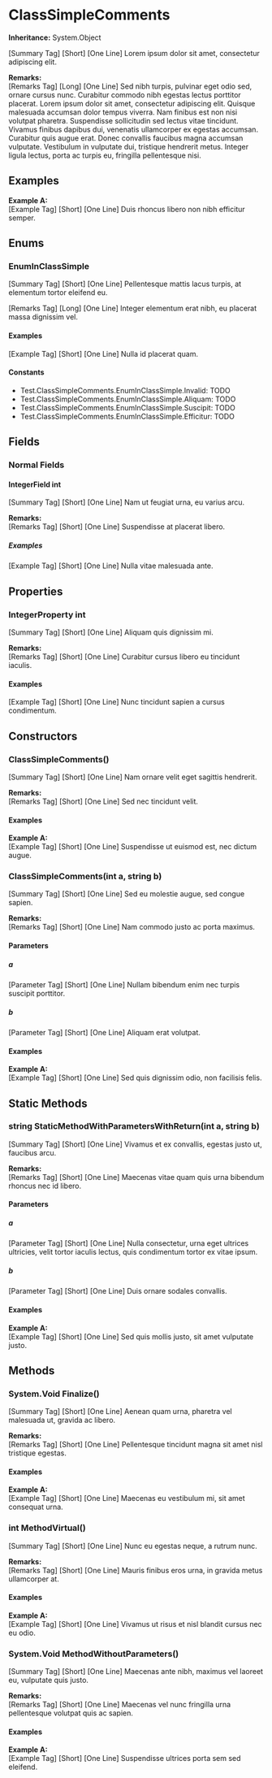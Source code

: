 # ClassSimpleComments

**Inheritance:** System.Object  
  
[Summary Tag] [Short] [One Line] Lorem ipsum dolor sit amet, consectetur adipiscing elit.

**Remarks:**  
[Remarks Tag] [Long] [One Line] Sed nibh turpis, pulvinar eget odio sed, ornare cursus nunc. Curabitur commodo nibh egestas lectus porttitor placerat. Lorem ipsum dolor sit amet, consectetur adipiscing elit. Quisque malesuada accumsan dolor tempus viverra. Nam finibus est non nisi volutpat pharetra. Suspendisse sollicitudin sed lectus vitae tincidunt. Vivamus finibus dapibus dui, venenatis ullamcorper ex egestas accumsan. Curabitur quis augue erat. Donec convallis faucibus magna accumsan vulputate. Vestibulum in vulputate dui, tristique hendrerit metus. Integer ligula lectus, porta ac turpis eu, fringilla pellentesque nisi.

## Examples

**Example A:**  
[Example Tag] [Short] [One Line] Duis rhoncus libero non nibh efficitur semper.

## Enums

### EnumInClassSimple

[Summary Tag] [Short] [One Line] Pellentesque mattis lacus turpis, at elementum tortor eleifend eu.

[Remarks Tag] [Long] [One Line] Integer elementum erat nibh, eu placerat massa dignissim vel.

#### Examples

[Example Tag] [Short] [One Line] Nulla id placerat quam.

#### Constants

* Test.ClassSimpleComments.EnumInClassSimple.Invalid: TODO  
* Test.ClassSimpleComments.EnumInClassSimple.Aliquam: TODO  
* Test.ClassSimpleComments.EnumInClassSimple.Suscipit: TODO  
* Test.ClassSimpleComments.EnumInClassSimple.Efficitur: TODO  

## Fields

### Normal Fields

#### IntegerField int

[Summary Tag] [Short] [One Line] Nam ut feugiat urna, eu varius arcu.

**Remarks:**  
[Remarks Tag] [Short] [One Line] Suspendisse at placerat libero.

##### Examples

[Example Tag] [Short] [One Line] Nulla vitae malesuada ante.

## Properties

### IntegerProperty int

[Summary Tag] [Short] [One Line] Aliquam quis dignissim mi.

**Remarks:**  
[Remarks Tag] [Short] [One Line] Curabitur cursus libero eu tincidunt iaculis.

#### Examples

[Example Tag] [Short] [One Line] Nunc tincidunt sapien a cursus condimentum.

## Constructors

###  ClassSimpleComments()

[Summary Tag] [Short] [One Line] Nam ornare velit eget sagittis hendrerit.

**Remarks:**  
[Remarks Tag] [Short] [One Line] Sed nec tincidunt velit.

#### Examples

**Example A:**  
[Example Tag] [Short] [One Line] Suspendisse ut euismod est, nec dictum augue.

###  ClassSimpleComments(int a, string b)

[Summary Tag] [Short] [One Line] Sed eu molestie augue, sed congue sapien.

**Remarks:**  
[Remarks Tag] [Short] [One Line] Nam commodo justo ac porta maximus.

#### Parameters

##### a

[Parameter Tag] [Short] [One Line] Nullam bibendum enim nec turpis suscipit porttitor.

##### b

[Parameter Tag] [Short] [One Line] Aliquam erat volutpat.

#### Examples

**Example A:**  
[Example Tag] [Short] [One Line] Sed quis dignissim odio, non facilisis felis.

## Static Methods

### string StaticMethodWithParametersWithReturn(int a, string b)

[Summary Tag] [Short] [One Line] Vivamus et ex convallis, egestas justo ut, faucibus arcu.

**Remarks:**  
[Remarks Tag] [Short] [One Line] Maecenas vitae quam quis urna bibendum rhoncus nec id libero.

#### Parameters

##### a

[Parameter Tag] [Short] [One Line] Nulla consectetur, urna eget ultrices ultricies, velit tortor iaculis lectus, quis condimentum tortor ex vitae ipsum.

##### b

[Parameter Tag] [Short] [One Line] Duis ornare sodales convallis.

#### Examples

**Example A:**  
[Example Tag] [Short] [One Line] Sed quis mollis justo, sit amet vulputate justo.

## Methods

### System.Void Finalize()

[Summary Tag] [Short] [One Line] Aenean quam urna, pharetra vel malesuada ut, gravida ac libero.

**Remarks:**  
[Remarks Tag] [Short] [One Line] Pellentesque tincidunt magna sit amet nisl tristique egestas.

#### Examples

**Example A:**  
[Example Tag] [Short] [One Line] Maecenas eu vestibulum mi, sit amet consequat urna.

### int MethodVirtual()

[Summary Tag] [Short] [One Line] Nunc eu egestas neque, a rutrum nunc.

**Remarks:**  
[Remarks Tag] [Short] [One Line] Mauris finibus eros urna, in gravida metus ullamcorper at.

#### Examples

**Example A:**  
[Example Tag] [Short] [One Line] Vivamus ut risus et nisl blandit cursus nec eu odio.

### System.Void MethodWithoutParameters()

[Summary Tag] [Short] [One Line] Maecenas ante nibh, maximus vel laoreet eu, vulputate quis justo.

**Remarks:**  
[Remarks Tag] [Short] [One Line] Maecenas vel nunc fringilla urna pellentesque volutpat quis ac sapien.

#### Examples

**Example A:**  
[Example Tag] [Short] [One Line] Suspendisse ultrices porta sem sed eleifend.

